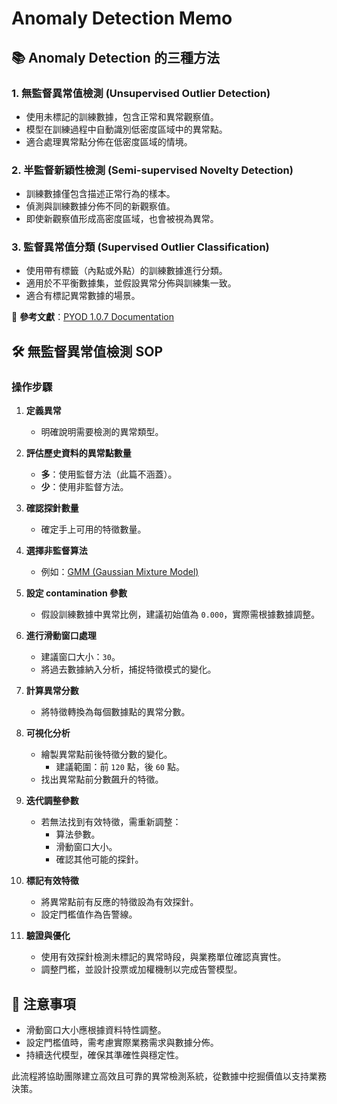 # Anomaly Detection Memo

## 📚 Anomaly Detection 的三種方法

### 1. 無監督異常值檢測 (Unsupervised Outlier Detection)
- 使用未標記的訓練數據，包含正常和異常觀察值。
- 模型在訓練過程中自動識別低密度區域中的異常點。
- 適合處理異常點分佈在低密度區域的情境。

### 2. 半監督新穎性檢測 (Semi-supervised Novelty Detection)
- 訓練數據僅包含描述正常行為的樣本。
- 偵測與訓練數據分佈不同的新觀察值。
- 即使新觀察值形成高密度區域，也會被視為異常。

### 3. 監督異常值分類 (Supervised Outlier Classification)
- 使用帶有標籤（內點或外點）的訓練數據進行分類。
- 適用於不平衡數據集，並假設異常分佈與訓練集一致。
- 適合有標記異常數據的場景。

📖 **參考文獻**：[PYOD 1.0.7 Documentation](https://pyod.readthedocs.io/en/latest/relevant_knowledge.html#)

## 🛠️ 無監督異常值檢測 SOP

### 操作步驟

1. **定義異常**
   - 明確說明需要檢測的異常類型。

2. **評估歷史資料的異常點數量**
   - **多**：使用監督方法（此篇不涵蓋）。  
   - **少**：使用非監督方法。

3. **確認探針數量**
   - 確定手上可用的特徵數量。

4. **選擇非監督算法**
   - 例如：[GMM (Gaussian Mixture Model)](https://pyod.readthedocs.io/en/latest/index.html)

5. **設定 contamination 參數**
   - 假設訓練數據中異常比例，建議初始值為 `0.000`，實際需根據數據調整。

6. **進行滑動窗口處理**
   - 建議窗口大小：`30`。  
   - 將過去數據納入分析，捕捉特徵模式的變化。

7. **計算異常分數**
   - 將特徵轉換為每個數據點的異常分數。

8. **可視化分析**
   - 繪製異常點前後特徵分數的變化。  
     - 建議範圍：前 `120` 點，後 `60` 點。  
   - 找出異常點前分數飆升的特徵。

9. **迭代調整參數**
   - 若無法找到有效特徵，需重新調整：
     - 算法參數。
     - 滑動窗口大小。
     - 確認其他可能的探針。

10. **標記有效特徵**
    - 將異常點前有反應的特徵設為有效探針。  
    - 設定門檻值作為告警線。

11. **驗證與優化**
    - 使用有效探針檢測未標記的異常時段，與業務單位確認真實性。  
    - 調整門檻，並設計投票或加權機制以完成告警模型。

## 📌 注意事項
- 滑動窗口大小應根據資料特性調整。  
- 設定門檻值時，需考慮實際業務需求與數據分佈。  
- 持續迭代模型，確保其準確性與穩定性。

此流程將協助團隊建立高效且可靠的異常檢測系統，從數據中挖掘價值以支持業務決策。
